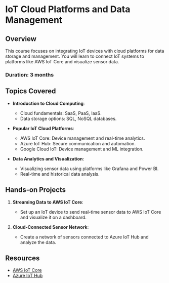 # IoT Cloud Platforms and Data Management

## Overview
This course focuses on integrating IoT devices with cloud platforms for data storage and management. You will learn to connect IoT systems to platforms like AWS IoT Core and visualize sensor data.

### Duration: 3 months

## Topics Covered
- **Introduction to Cloud Computing**:
  - Cloud fundamentals: SaaS, PaaS, IaaS.
  - Data storage options: SQL, NoSQL databases.
  
- **Popular IoT Cloud Platforms**:
  - AWS IoT Core: Device management and real-time analytics.
  - Azure IoT Hub: Secure communication and automation.
  - Google Cloud IoT: Device management and ML integration.

- **Data Analytics and Visualization**:
  - Visualizing sensor data using platforms like Grafana and Power BI.
  - Real-time and historical data analysis.

## Hands-on Projects
1. **Streaming Data to AWS IoT Core**:
   - Set up an IoT device to send real-time sensor data to AWS IoT Core and visualize it on a dashboard.

2. **Cloud-Connected Sensor Network**:
   - Create a network of sensors connected to Azure IoT Hub and analyze the data.

## Resources
- [AWS IoT Core](https://aws.amazon.com/iot-core/)
- [Azure IoT Hub](https://azure.microsoft.com/en-us/services/iot-hub/)
